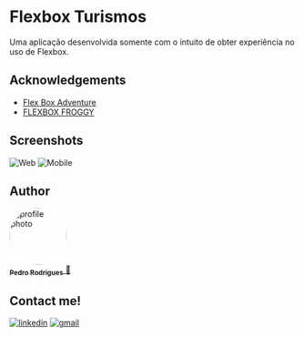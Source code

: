 # Flexbox Turismos

Uma aplicação desenvolvida somente com o intuito de obter experiência no uso de Flexbox.

## Acknowledgements

- [Flex Box Adventure](https://codingfantasy.com/games/flexboxadventure)
- [FLEXBOX FROGGY](https://flexboxfroggy.com/#pt-br)

## Screenshots

![Web](https://github.com/pejamp/flex-box/blob/main/readme-images/web.png)
![Mobile](https://github.com/pejamp/flex-box/blob/main/readme-images/mobile.png)

## Author

<a href="https://github.com/pejamp">
 <img style="border-radius: 50%;" src="https://avatars.githubusercontent.com/u/53826489?s=460&u=834aa9912aaaa1464d4635cb9fa7767c64a6e9b3&v=4" width="100px;" alt="profile photo"/>
 <br />
 <sub><b>Pedro Rodrigues</b></sub>
</a> 
<a href="https://github.com/pejamp">🚀</a>
<br />

## Contact me!

[![linkedin](https://img.shields.io/badge/linkedin-0A66C2?style=for-the-badge&logo=linkedin&logoColor=white)](https://www.linkedin.com/in/pedro-j%C3%A2nio-rodrigues-abreu-3a3647176/)
[![gmail](https://img.shields.io/badge/gmail-c14438?style=for-the-badge&logo=gmail&logoColor=white)](mailto:pedro.roguea@gmail.com)
